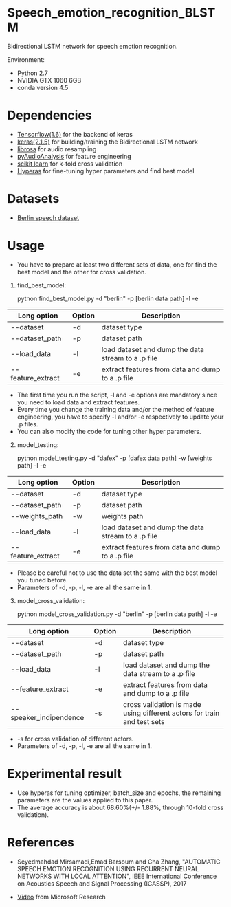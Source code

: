 # Speech_emotion_recognition_BLSTM

Bidirectional LSTM network for speech emotion recognition.

Environment:

- Python 2.7
- NVIDIA GTX 1060 6GB
- conda version 4.5

# Dependencies

- [Tensorflow(1.6)](https://github.com/tensorflow/tensorflow/tree/r1.6) for the backend of keras
- [keras(2.1.5)](https://github.com/keras-team/keras) for building/training the Bidirectional LSTM network
- [librosa](https://github.com/librosa/librosa) for audio resampling
- [pyAudioAnalysis](https://github.com/tyiannak/pyAudioAnalysis) for feature engineering
- [scikit learn](https://github.com/scikit-learn/scikit-learn) for k-fold cross validation
- [Hyperas](https://github.com/maxpumperla/hyperas) for fine-tuning hyper parameters and find best model

# Datasets

- [Berlin speech dataset](http://emodb.bilderbar.info/download/)

# Usage

- You have to prepare at least two different sets of data, one for find the best model and the other for cross validation.

1. find_best_model:

    python find_best_model.py -d "berlin" -p [berlin data path] -l -e

Long option | Option | Description
----------- | ------ | -----------
--dataset | -d | dataset type
--dataset_path | -p | dataset path
--load_data | -l | load dataset and dump the data stream to a .p file
--feature_extract | -e | extract features from data and dump to a .p file

- The first time you run the script, -l and -e options are mandatory since you need to load data and extract features.
- Every time you change the training data and/or the method of feature engineering, you have to specify -l and/or -e respectively to update your .p files.
- You can also modify the code for tuning other hyper parameters.

2. model_testing:

    python model_testing.py -d "dafex" -p [dafex data path] -w [weights path] -l -e

Long option | Option | Description
----------- | ------ | -----------
--dataset | -d | dataset type
--dataset_path | -p | dataset path
--weights_path | -w | weights path
--load_data | -l | load dataset and dump the data stream to a .p file
--feature_extract | -e | extract features from data and dump to a .p file

- Please be careful not to use the data set the same with the best model you tuned before.
- Parameters of -d, -p, -l, -e are all the same in 1.

3. model_cross_validation:

    python model_cross_validation.py -d "berlin" -p [berlin data path] -l -e

Long option | Option | Description
----------- | ------ | -----------
--dataset | -d | dataset type
--dataset_path | -p | dataset path
--load_data | -l | load dataset and dump the data stream to a .p file
--feature_extract | -e | extract features from data and dump to a .p file
--speaker_indipendence | -s | cross validation is made using different actors for train and test sets

- -s for cross validation of different actors.
- Parameters of -d, -p, -l, -e are all the same in 1.

# Experimental result

- Use hyperas for tuning optimizer, batch_size and epochs, the remaining parameters are the values applied to this paper.
- The average accuracy is about 68.60%(+/- 1.88%, through 10-fold cross validation).

# References

- Seyedmahdad Mirsamadi,Emad Barsoum and Cha Zhang, "AUTOMATIC SPEECH EMOTION RECOGNITION USING RECURRENT NEURAL
NETWORKS WITH LOCAL ATTENTION", IEEE International Conference on Acoustics Speech and Signal Processing (ICASSP), 2017

- [Video](https://www.youtube.com/watch?v=NItzgTQ9lvw) from Microsoft Research
